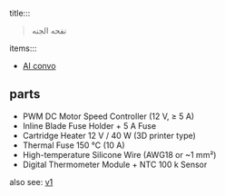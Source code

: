 title:::

> نفحه الجنه

items:::

- [AI convo](https://chatgpt.com/c/68de9027-4d3c-8326-997a-c1f6669e0282)

## parts

- PWM DC Motor Speed Controller (12 V, ≥ 5 A)
- Inline Blade Fuse Holder + 5 A Fuse
- Cartridge Heater 12 V / 40 W (3D printer type)
- Thermal Fuse 150 °C (10 A)
- High-temperature Silicone Wire (AWG18 or ~1 mm²)
- Digital Thermometer Module + NTC 100 k Sensor

also see: [v1](./parts-v1.md)